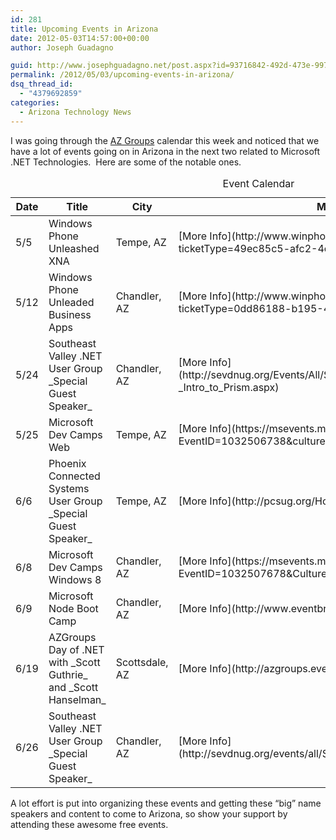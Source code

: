 ```yaml
---
id: 281
title: Upcoming Events in Arizona
date: 2012-05-03T14:57:00+00:00
author: Joseph Guadagno

guid: http://www.josephguadagno.net/post.aspx?id=93716842-492d-473e-9972-7a1264c1d746
permalink: /2012/05/03/upcoming-events-in-arizona/
dsq_thread_id:
  - "4379692859"
categories:
  - Arizona Technology News
---
```

I was going through the [AZ Groups](http://www.azgroups.com) calendar this week and noticed that we have a lot of events going on in Arizona in the next two related to Microsoft .NET Technologies.  Here are some of the notable ones.

<table class="table table-striped table-bordered"><caption>Event Calendar</caption>

<thead>

<tr>

<th scope="col">Date</th>

<th scope="col">Title</th>

<th scope="col">City</th>

<th scope="col">More info</th>

</tr>

</thead>

<tbody>

<tr>

<td>5/5</td>

<td>Windows Phone Unleashed  
XNA</td>

<td>Tempe, AZ</td>

<td>[More Info](http://www.winphoneunleashed.com/register?ticketType=49ec85c5-afc2-4c92-91c4-cd73af3a9453)</td>

</tr>

<tr>

<td>5/12</td>

<td>Windows Phone Unleaded
Business Apps</td>

<td>Chandler, AZ</td>

<td>[More Info](http://www.winphoneunleashed.com/register?ticketType=0dd86188-b195-4c30-9285-969d81a89e18)</td>

</tr>

<tr>

<td>5/24</td>

<td>Southeast Valley .NET User Group
_Special Guest Speaker_</td>

<td>Chandler, AZ</td>

<td>[More Info](http://sevdnug.org/Events/All/SEVDNUG_May_2012_Meeting_-_Intro_to_Prism.aspx)</td>

</tr>

<tr>

<td>5/25</td>

<td>Microsoft Dev Camps
Web</td>

<td>Tempe, AZ</td>

<td>[More Info](https://msevents.microsoft.com/CUI/EventDetail.aspx?EventID=1032506738&culture=en-us)</td>

</tr>

<tr>

<td>6/6</td>

<td>Phoenix Connected Systems User Group
_Special Guest Speaker_</td>

<td>Tempe, AZ</td>

<td>[More Info](http://pcsug.org/Home/Events)</td>

</tr>

<tr>

<td>6/8</td>

<td>Microsoft Dev Camps
Windows 8</td>

<td>Chandler, AZ</td>

<td>[More Info](https://msevents.microsoft.com/CUI/EventDetail.aspx?EventID=1032507678&Culture=en-US)</td>

</tr>

<tr>

<td>6/9</td>

<td>Microsoft Node Boot Camp</td>

<td>Chandler, AZ</td>

<td>[More Info](http://www.eventbrite.com/org/1908684919)</td>

</tr>

<tr>

<td>6/19</td>

<td>AZGroups Day of .NET
with _Scott Guthrie_ and _Scott Hanselman_</td>

<td>Scottsdale, AZ</td>

<td>[More Info](http://azgroups.eventday.com)</td>

</tr>

<tr>

<td>6/26</td>

<td>Southeast Valley .NET User Group
_Special Guest Speaker_</td>

<td>Chandler, AZ</td>

<td>[More Info](http://sevdnug.org/events/all/SEVDNUG_June_2012_Meeting.aspx)</td>

</tr>

</tbody>

</table>

A lot effort is put into organizing these events and getting these “big” name speakers and content to come to Arizona, so show your support by attending these awesome free events.